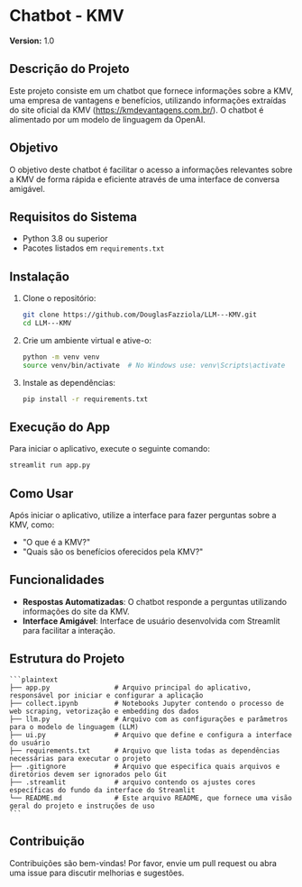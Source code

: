 # Chatbot - KMV
**Version:** 1.0

## Descrição do Projeto
Este projeto consiste em um chatbot que fornece informações sobre a KMV, uma empresa de vantagens e benefícios, utilizando informações extraídas do site oficial da KMV (https://kmdevantagens.com.br/). O chatbot é alimentado por um modelo de linguagem da OpenAI.

## Objetivo
O objetivo deste chatbot é facilitar o acesso a informações relevantes sobre a KMV de forma rápida e eficiente através de uma interface de conversa amigável.

## Requisitos do Sistema
- Python 3.8 ou superior
- Pacotes listados em `requirements.txt`

## Instalação
1. Clone o repositório:
   ```bash
   git clone https://github.com/DouglasFazziola/LLM---KMV.git
   cd LLM---KMV
   ```

2. Crie um ambiente virtual e ative-o:
    ```bash
    python -m venv venv
    source venv/bin/activate  # No Windows use: venv\Scripts\activate
    ```

3. Instale as dependências:
    ```bash
    pip install -r requirements.txt
    ```

## Execução do App
Para iniciar o aplicativo, execute o seguinte comando:
```bash
streamlit run app.py
```

## Como Usar
Após iniciar o aplicativo, utilize a interface para fazer perguntas sobre a KMV, como:
- "O que é a KMV?"
- "Quais são os benefícios oferecidos pela KMV?"

## Funcionalidades
- **Respostas Automatizadas**: O chatbot responde a perguntas utilizando informações do site da KMV.
- **Interface Amigável**: Interface de usuário desenvolvida com Streamlit para facilitar a interação.

## Estrutura do Projeto
    ```plaintext
    ├── app.py                # Arquivo principal do aplicativo, responsável por iniciar e configurar a aplicação
    ├── collect.ipynb         # Notebooks Jupyter contendo o processo de web scraping, vetorização e embedding dos dados
    ├── llm.py                # Arquivo com as configurações e parâmetros para o modelo de linguagem (LLM)
    ├── ui.py                 # Arquivo que define e configura a interface do usuário
    ├── requirements.txt      # Arquivo que lista todas as dependências necessárias para executar o projeto
    ├── .gitignore            # Arquivo que especifica quais arquivos e diretórios devem ser ignorados pelo Git
    ├── .streamlit            # arquivo contendo os ajustes cores específicas do fundo da interface do Streamlit
    └── README.md             # Este arquivo README, que fornece uma visão geral do projeto e instruções de uso
    ```

## Contribuição
Contribuições são bem-vindas! Por favor, envie um pull request ou abra uma issue para discutir melhorias e sugestões.
